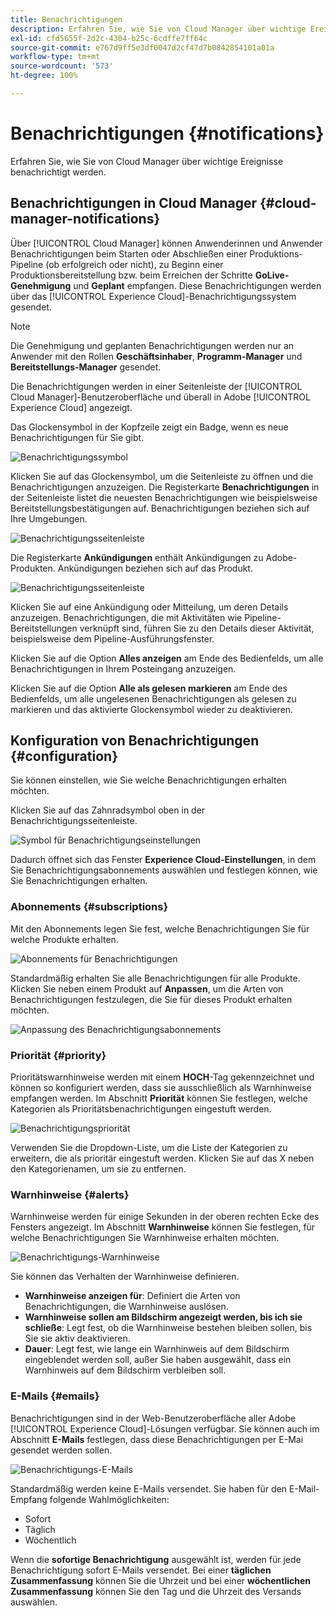 ```yaml
---
title: Benachrichtigungen
description: Erfahren Sie, wie Sie von Cloud Manager über wichtige Ereignisse benachrichtigt werden.
exl-id: cfd5655f-2d2c-4304-b25c-6cdffe7ff64c
source-git-commit: e767d9ff5e3df0047d2cf47d7b0842854101a01a
workflow-type: tm+mt
source-wordcount: '573'
ht-degree: 100%

---
```



# Benachrichtigungen {#notifications}

Erfahren Sie, wie Sie von Cloud Manager über wichtige Ereignisse benachrichtigt werden.

## Benachrichtigungen in Cloud Manager {#cloud-manager-notifications}

Über [!UICONTROL Cloud Manager] können Anwenderinnen und Anwender Benachrichtigungen beim Starten oder Abschließen einer Produktions-Pipeline (ob erfolgreich oder nicht), zu Beginn einer Produktionsbereitstellung bzw. beim Erreichen der Schritte **GoLive-Genehmigung** und **Geplant** empfangen. Diese Benachrichtigungen werden über das [!UICONTROL Experience Cloud]-Benachrichtigungssystem gesendet.

>[!NOTE]
>
>Die Genehmigung und geplanten Benachrichtigungen werden nur an Anwender mit den Rollen **Geschäftsinhaber**, **Programm-Manager** und **Bereitstellungs-Manager** gesendet.

Die Benachrichtigungen werden in einer Seitenleiste der [!UICONTROL Cloud Manager]-Benutzeroberfläche und überall in Adobe [!UICONTROL Experience Cloud] angezeigt.

Das Glockensymbol in der Kopfzeile zeigt ein Badge, wenn es neue Benachrichtigungen für Sie gibt.

![Benachrichtigungssymbol](/help/assets/notifications-bell-badged.png)

Klicken Sie auf das Glockensymbol, um die Seitenleiste zu öffnen und die Benachrichtigungen anzuzeigen. Die Registerkarte **Benachrichtigungen** in der Seitenleiste listet die neuesten Benachrichtigungen wie beispielsweise Bereitstellungsbestätigungen auf. Benachrichtigungen beziehen sich auf Ihre Umgebungen.

![Benachrichtigungsseitenleiste](/help/assets/notifications-activities.png)

Die Registerkarte **Ankündigungen** enthält Ankündigungen zu Adobe-Produkten. Ankündigungen beziehen sich auf das Produkt.

![Benachrichtigungsseitenleiste](/help/assets/notificaitons-announcements.png)

Klicken Sie auf eine Ankündigung oder Mitteilung, um deren Details anzuzeigen. Benachrichtigungen, die mit Aktivitäten wie Pipeline-Bereitstellungen verknüpft sind, führen Sie zu den Details dieser Aktivität, beispielsweise dem Pipeline-Ausführungsfenster.

Klicken Sie auf die Option **Alles anzeigen** am Ende des Bedienfelds, um alle Benachrichtigungen in Ihrem Posteingang anzuzeigen.

Klicken Sie auf die Option **Alle als gelesen markieren** am Ende des Bedienfelds, um alle ungelesenen Benachrichtigungen als gelesen zu markieren und das aktivierte Glockensymbol wieder zu deaktivieren.

## Konfiguration von Benachrichtigungen {#configuration}

Sie können einstellen, wie Sie welche Benachrichtigungen erhalten möchten.

Klicken Sie auf das Zahnradsymbol oben in der Benachrichtigungsseitenleiste.

![Symbol für Benachrichtigungseinstellungen](/help/assets/notifications-configuration.png)

Dadurch öffnet sich das Fenster **Experience Cloud-Einstellungen**, in dem Sie Benachrichtigungsabonnements auswählen und festlegen können, wie Sie Benachrichtigungen erhalten.

### Abonnements {#subscriptions}

Mit den Abonnements legen Sie fest, welche Benachrichtigungen Sie für welche Produkte erhalten.

![Abonnements für Benachrichtigungen](/help/assets/notifications-subscriptions.png)

Standardmäßig erhalten Sie alle Benachrichtigungen für alle Produkte. Klicken Sie neben einem Produkt auf **Anpassen**, um die Arten von Benachrichtigungen festzulegen, die Sie für dieses Produkt erhalten möchten.

![Anpassung des Benachrichtigungsabonnements](/help/assets/notifications-subscriptions-customize.png)

### Priorität {#priority}

Prioritätswarnhinweise werden mit einem **HOCH**-Tag gekennzeichnet und können so konfiguriert werden, dass sie ausschließlich als Warnhinweise empfangen werden. Im Abschnitt **Priorität** können Sie festlegen, welche Kategorien als Prioritätsbenachrichtigungen eingestuft werden.

![Benachrichtigungspriorität](/help/assets/notifications-priority.png)

Verwenden Sie die Dropdown-Liste, um die Liste der Kategorien zu erweitern, die als prioritär eingestuft werden. Klicken Sie auf das X neben den Kategorienamen, um sie zu entfernen.

### Warnhinweise {#alerts}

Warnhinweise werden für einige Sekunden in der oberen rechten Ecke des Fensters angezeigt. Im Abschnitt **Warnhinweise** können Sie festlegen, für welche Benachrichtigungen Sie Warnhinweise erhalten möchten.

![Benachrichtigungs-Warnhinweise](/help/assets/notifications-alerts.png)

Sie können das Verhalten der Warnhinweise definieren.

* **Warnhinweise anzeigen für**: Definiert die Arten von Benachrichtigungen, die Warnhinweise auslösen.
* **Warnhinweise sollen am Bildschirm angezeigt werden, bis ich sie schließe**: Legt fest, ob die Warnhinweise bestehen bleiben sollen, bis Sie sie aktiv deaktivieren.
* **Dauer**: Legt fest, wie lange ein Warnhinweis auf dem Bildschirm eingeblendet werden soll, außer Sie haben ausgewählt, dass ein Warnhinweis auf dem Bildschirm verbleiben soll.

### E-Mails {#emails}

Benachrichtigungen sind in der Web-Benutzeroberfläche aller Adobe [!UICONTROL Experience Cloud]-Lösungen verfügbar. Sie können auch im Abschnitt **E-Mails** festlegen, dass diese Benachrichtigungen per E-Mai gesendet werden sollen.

![Benachrichtigungs-E-Mails](/help/assets/notifications-emails.png)

Standardmäßig werden keine E-Mails versendet. Sie haben für den E-Mail-Empfang folgende Wahlmöglichkeiten:

* Sofort
* Täglich
* Wöchentlich

Wenn die **sofortige Benachrichtigung** ausgewählt ist, werden für jede Benachrichtigung sofort E-Mails versendet. Bei einer **täglichen Zusammenfassung** können Sie die Uhrzeit und bei einer **wöchentlichen Zusammenfassung** können Sie den Tag und die Uhrzeit des Versands auswählen.
